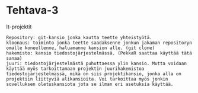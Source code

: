 # Tehtava-3
It-projektit

    Repository: git-kansio jonka kautta teette yhteistyötä.
    kloonaus: toiminto jonka teette saadaksenne jonkun jakaman repositoryn omalle koneellenne, haluamanne kansion alle. (git clone)
    hakemisto: kansio tiedostojärjestelmässä. (PekkaR saattaa käyttää tätä sanaa)
    juuri: tiedostojärjestelmästä puhuttaessa ylin kansio. Mutta voidaan käyttää myös tarkoittamaan projektin juurihakemistoa tiedostojärjestelmässä, mikä on siis projektikansio, jonka alla on projektiin liittyviä alikansioita. Voi tarkoittaa myös jonkin sovelluksen oletuskansiota jota se ilman eri asetuksia käyttää.
